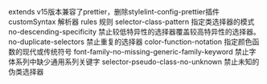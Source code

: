 extends                         v15版本兼容了prettier，删除stylelint-config-prettier插件
customSyntax                    解析器
rules                           规则
    selector-class-pattern      指定类选择器的模式
    no-descending-specificity   禁止较低特异性的选择器覆盖较高特异性的选择器。
    no-duplicate-selectors      禁止重复的选择器
    color-function-notation     指定颜色函数的现代或传统符号
    font-family-no-missing-generic-family-keyword
                                禁止字体系列中缺少通用系列关键字
    selector-pseudo-class-no-unknown
                                禁止未知的伪类选择器
                                